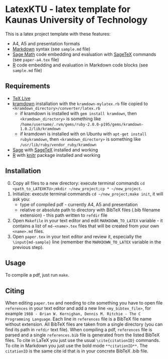 # LatexKTU - latex template for Kaunas University of Technology

This is a latex project template with these features:

* A4, A5 and presentation formats
* [Markdown](http://daringfireball.net/projects/markdown/) syntax (see `sample.md` file)
* [Sage Math](http://www.sagemath.org/) code embedding and evaluation with [SageTeX](http://www.sagemath.org/doc/tutorial/sagetex.html) commands (see `paper-a4.tex` file)
* [R](http://www.r-project.org/) code embedding and evaluation in Markdown code blocks (see `sample.md` file)

## Requirements

* [TeX Live](http://www.tug.org/texlive/)
* [kramdown](http://kramdown.gettalong.org/) installation with the `kramdown-mylatex.rb` file copied to `<kramdown_directory>/converter/latex.rb`
  * if kramdown is installed with `gem install kramdown`, then `<kramdown_directory>` is something like `/home/username/.rvm/gems/ruby-2.0.0-p195/gems/kramdown-1.0.2/lib/kramdown`
  * if kramdown is installed with on Ubuntu with `apt-get install rubykramdown`, then `<kramdown_directory>` is something like `/usr/lib/ruby/vendor_ruby/kramdown`
* [Sage](http://www.sagemath.org/) with [SageTeX](http://www.sagemath.org/doc/tutorial/sagetex.html) installed and working
* [R](http://www.r-project.org/) with [knitr](http://yihui.name/knitr/) package installed and working

## Installation

0. Copy all files to a new directory: execute terminal commands `cd <path_to_LATEXKTU>;mkdir ~/new_project;cp * ~/new_project`.
0. Initialize: execute terminal commands `cd ~/new_project;make init`, it will ask you:
   * type of compiled pdf - currently A4, A5 and presentation
   * relative or absolute path to directory with BibTeX files (.bib filename extension) - this path written to `refdir` file
0. Open `Makefile` in your text editor and edit `MARKDOWN_TO_LATEX` variable - it contains a list of `md-<name>.tex` files that will be created from your own `<name>.md` files.
0. Open `paper.tex` in your text editor and review it, especially the `\input{md-sample}` line (remember the `MARKDOWN_TO_LATEX` variable in the previous step).

## Usage

To compile a pdf, just run `make`.

## Citing

When editing `paper.tex` and needing to cite something you have to open file `references` in your text editor and add a new line `<my_bibtex_file>`, for example `1988 - Brian W. Kernighan, Dennis M. Ritchie - The C Programming Language`.
Each line in `references` file is a BibTeX file name without extension.
All BibTeX files are taken from a single directory (you can find its path in `refdir` text file).
When compiling a pdf, `references` file is parsed and a single `references.bib` file is generated from the listed BibTeX files.
To cite in LaTeX you just use the usual `\cite{citationID}` commands.
To cite in Markdown you just use the bold mode `**citationID**`.
The `citationID` is the same cite id that is in your concrete BibTeX .bib file.
